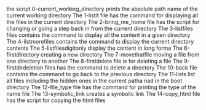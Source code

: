 the script 0-current_working_directory prints the absolute path name of the current working directory
The 1-listit file has the command for displaying all the files in the current directory
The 2-bring_me_home file has the script for changing or going a step back in from the current directory
The 3-listfiles files contains the command to display all the content in a given directory
The 4-listmorefiles contains the command to display the current directory contents
The 5-listfilesdigitonly display the content in long forma
The 6-firstdirectory creating a new directory
The 7-movethatfile moving a file from one directory to another
The 8-firstdelete file is for deleting a file
The 9-firstdirdeletion files has the command to delete a directory
The 10-back file contains the command to go back to the previous directory
The 11-lists list all files including the hidden ones in the current patha nad in the boot directory
The 12-file_type file has the command for printing the type of the name file
The 13-symbolic_link creates a symbolic link
The 14-copy_html file has the script for copying the html files
